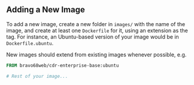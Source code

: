 ## Adding a New Image

To add a new image, create a new folder in `images/` with the name of the image,
and create at least one `Dockerfile` for it, using an extension as the tag. For
instance, an Ubuntu-based version of your image would be in `Dockerfile.ubuntu`.

New images should extend from existing images whenever possible, e.g.

```Dockerfile
FROM bravo68web/cdr-enterprise-base:ubuntu

# Rest of your image...
```
